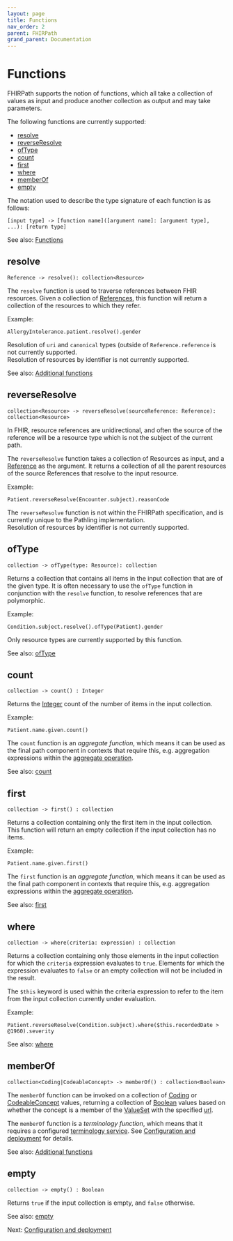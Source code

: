 ```yaml
---
layout: page
title: Functions
nav_order: 2
parent: FHIRPath
grand_parent: Documentation
---
```


# Functions

FHIRPath supports the notion of functions, which all take a collection of values
as input and produce another collection as output and may take parameters.

The following functions are currently supported:

- [resolve](#resolve)
- [reverseResolve](#reverseresolve)
- [ofType](#oftype)
- [count](#count)
- [first](#first)
- [where](#where)
- [memberOf](#memberof)
- [empty](#empty)

The notation used to describe the type signature of each function is as follows:

```
[input type] -> [function name]([argument name]: [argument type], ...): [return type]
```

See also: [Functions](https://hl7.org/fhirpath/2018Sep/index.html#functions-2)

## resolve

```
Reference -> resolve(): collection<Resource>
```

The `resolve` function is used to traverse references between FHIR resources.
Given a collection of
[References](https://hl7.org/fhir/R4/references.html#Reference), this function
will return a collection of the resources to which they refer.

Example:

```
AllergyIntolerance.patient.resolve().gender
```

<div class="callout warning">
    Resolution of <code>uri</code> and <code>canonical</code> types (outside of <code>Reference.reference</code> is not 
    currently supported.
</div>

<div class="callout warning">
    Resolution of resources by identifier is not currently supported.
</div>

See also:
[Additional functions](https://hl7.org/fhir/R4/fhirpath.html#functions)

## reverseResolve

```
collection<Resource> -> reverseResolve(sourceReference: Reference): collection<Resource>
```

In FHIR, resource references are unidirectional, and often the source of the
reference will be a resource type which is not the subject of the current path.

The `reverseResolve` function takes a collection of Resources as input, and a
[Reference](https://hl7.org/fhir/R4/references.html#Reference) as the argument.
It returns a collection of all the parent resources of the source References
that resolve to the input resource.

Example:

```
Patient.reverseResolve(Encounter.subject).reasonCode
```

<div class="callout warning">
    The <code>reverseResolve</code> function is not within the FHIRPath specification, and is currently unique to the 
    Pathling implementation.
</div>

<div class="callout warning">
    Resolution of resources by identifier is not currently supported.
</div>

## ofType

```
collection -> ofType(type: Resource): collection
```

Returns a collection that contains all items in the input collection that are of
the given type. It is often necessary to use the `ofType` function in
conjunction with the `resolve` function, to resolve references that are
polymorphic.

Example:

```
Condition.subject.resolve().ofType(Patient).gender
```

<div class="callout warning">
    Only resource types are currently supported by this function.
</div>

See also:
[ofType](https://hl7.org/fhirpath/2018Sep/index.html#oftypetype-identifier-collection)

## count

```
collection -> count() : Integer
```

Returns the [Integer](./data-types.html#integer) count of the number of items in
the input collection.

Example:

```
Patient.name.given.count()
```

<div class="callout info">
    The <code>count</code> function is an <em>aggregate function</em>, which means it can be used as the final 
    path component in contexts that require this, e.g. aggregation expressions within the 
    <a href="../aggregate.html">aggregate operation</a>.
</div>

See also: [count](https://hl7.org/fhirpath/2018Sep/index.html#count-integer)

## first

```
collection -> first() : collection
```

Returns a collection containing only the first item in the input collection.
This function will return an empty collection if the input collection has no
items.

Example:

```
Patient.name.given.first()
```

<div class="callout info">
    The <code>first</code> function is an <em>aggregate function</em>, which means it can be used as the final 
    path component in contexts that require this, e.g. aggregation expressions within the 
    <a href="../aggregate.html">aggregate operation</a>.
</div>

See also: [first](https://hl7.org/fhirpath/2018Sep/index.html#first-collection)

## where

```
collection -> where(criteria: expression) : collection
```

Returns a collection containing only those elements in the input collection for
which the `criteria` expression evaluates to `true`. Elements for which the
expression evaluates to `false` or an empty collection will not be included in
the result.

The `$this` keyword is used within the criteria expression to refer to the item
from the input collection currently under evaluation.

Example:

```
Patient.reverseResolve(Condition.subject).where($this.recordedDate > @1960).severity
```

See also:
[where](https://hl7.org/fhirpath/2018Sep/index.html#wherecriteria-expression-collection)

## memberOf

```
collection<Coding|CodeableConcept> -> memberOf() : collection<Boolean>
```

The `memberOf` function can be invoked on a collection of
[Coding](./data-types.html#coding) or
[CodeableConcept](https://hl7.org/fhir/R4/datatypes.html#CodeableConcept)
values, returning a collection of [Boolean](./data-types.html#boolean) values
based on whether the concept is a member of the
[ValueSet](https://hl7.org/fhir/R4/valueset.html) with the specified
[url](https://hl7.org/fhir/R4/valueset-definitions.html#ValueSet.url).

<div class="callout info">
    The <code>memberOf</code> function is a <em>terminology function</em>, which means that it requires a configured
    <a href="https://hl7.org/fhir/R4/terminology-service.html">terminology service</a>. See 
    <a href="../deployment.html">Configuration and deployment</a> for details.
</div>

See also:
[Additional functions](https://hl7.org/fhir/R4/fhirpath.html#functions)

## empty

```
collection -> empty() : Boolean
```

Returns `true` if the input collection is empty, and `false` otherwise.

See also: [empty](https://hl7.org/fhirpath/2018Sep/index.html#empty-boolean)

Next: [Configuration and deployment](../deployment.html)
